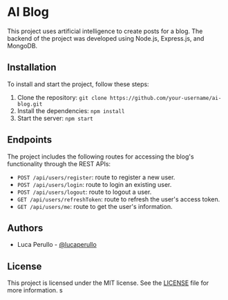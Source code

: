 # AI Blog

This project uses artificial intelligence to create posts for a blog. The backend of the project was developed using Node.js, Express.js, and MongoDB.

## Installation

To install and start the project, follow these steps:

1. Clone the repository: `git clone https://github.com/your-username/ai-blog.git`
2. Install the dependencies: `npm install`
3. Start the server: `npm start`

## Endpoints

The project includes the following routes for accessing the blog's functionality through the REST APIs:

- `POST /api/users/register`: route to register a new user.
- `POST /api/users/login`: route to login an existing user.
- `POST /api/users/logout`: route to logout a user.
- `GET /api/users/refreshToken`: route to refresh the user's access token.
- `GET /api/users/me`: route to get the user's information.

## Authors

- Luca Perullo - [@lucaperullo](https://www.linkedin.com/in/luca-perullo/)

## License

This project is licensed under the MIT license. See the [LICENSE](LICENSE) file for more information.
s
